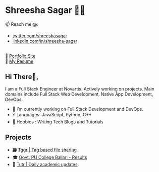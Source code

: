 # Shreesha Sagar 👨‍💻


📫 Reach me @:
- [twitter.com/shreeshasagar](https://twitter.com/shreeshasagar)
- [linkedin.com/in/shreesha-sagar](https://www.linkedin.com/in/shreesha-sagar)

<br/>🤵 [Portfolio Site](https://shreeshasagar.in)<br/>📄 [My Resume](https://bit.ly/ShreeshaSagarRVCE)

## Hi There👋,

I am a Full Stack Engineer at Novartis. Actively working on projects. Main domains include Full Stack Web Development, Native App Development, DevOps.

- 🔭 I’m currently working on Full Stack Development and DevOps.
- ⚡ Languages: JavaScript, Python, C++
- 💬 Hobbies : Writing Tech Blogs and Tutorials

## Projects

- 🗃 [Tggr | Tag based file sharing](https://tggr.netlify.app)
- 🎓 [Govt. PU College Ballari - Results](https://powerful-journey-50028.herokuapp.com/)
- 🏫 [Tutr | Daily academic updates](https://imgur.com/gallery/fUMn6pn)
